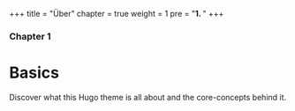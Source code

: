 +++
title = "Über"
chapter = true
weight = 1
pre = "<b>1. </b>"
+++

### Chapter 1

# Basics

Discover what this Hugo theme is all about and the core-concepts behind it.
